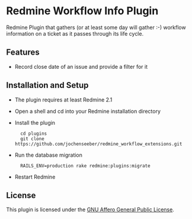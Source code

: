Redmine Workflow Info Plugin
============================

Redmine Plugin that gathers (or at least some day will gather :-) workflow information on a ticket as it passes through
its life cycle.

Features
--------

* Record close date of an issue and provide a filter for it

Installation and Setup
----------------------

* The plugin requires at least Redmine 2.1

* Open a shell and cd into your Redmine installation directory

* Install the plugin

        cd plugins
        git clone https://github.com/jochenseeber/redmine_workflow_extensions.git
    
* Run the database migration

        RAILS_ENV=production rake redmine:plugins:migrate
    
* Restart Redmine

License
-------

This plugin is licensed under the [GNU Affero General Public License][agpl].

[agpl]: http://www.gnu.org/licenses/agpl-3.0.html "GNU Affero General Public License"
